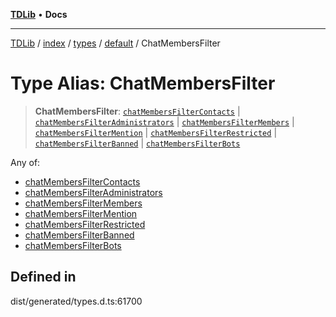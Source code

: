 [**TDLib**](../../../../../../README.md) • **Docs**

***

[TDLib](../../../../../../modules.md) / [index](../../../../../README.md) / [types](../../../README.md) / [default](../README.md) / ChatMembersFilter

# Type Alias: ChatMembersFilter

> **ChatMembersFilter**: [`chatMembersFilterContacts`](chatMembersFilterContacts.md) \| [`chatMembersFilterAdministrators`](chatMembersFilterAdministrators.md) \| [`chatMembersFilterMembers`](chatMembersFilterMembers.md) \| [`chatMembersFilterMention`](chatMembersFilterMention.md) \| [`chatMembersFilterRestricted`](chatMembersFilterRestricted.md) \| [`chatMembersFilterBanned`](chatMembersFilterBanned.md) \| [`chatMembersFilterBots`](chatMembersFilterBots.md)

Any of:
- [chatMembersFilterContacts](chatMembersFilterContacts.md)
- [chatMembersFilterAdministrators](chatMembersFilterAdministrators.md)
- [chatMembersFilterMembers](chatMembersFilterMembers.md)
- [chatMembersFilterMention](chatMembersFilterMention.md)
- [chatMembersFilterRestricted](chatMembersFilterRestricted.md)
- [chatMembersFilterBanned](chatMembersFilterBanned.md)
- [chatMembersFilterBots](chatMembersFilterBots.md)

## Defined in

dist/generated/types.d.ts:61700
